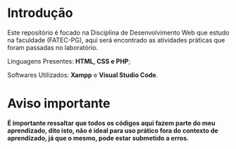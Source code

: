 # Introdução
Este repositório é focado na Disciplina de Desenvolvimento Web que estudo na faculdade (FATEC-PG), aqui será encontrado as atividades práticas que foram passadas no laboratório.

Linguagens Presentes: **HTML, CSS e PHP**;

Softwares Utilizados: **Xampp** e **Visual Studio Code**.

# Aviso importante

**É importante ressaltar que todos os códigos aqui fazem parte do meu aprendizado, dito isto, não é ideal para uso prático fora do contexto de aprendizado, já que o mesmo, pode estar submetido a erros.**

